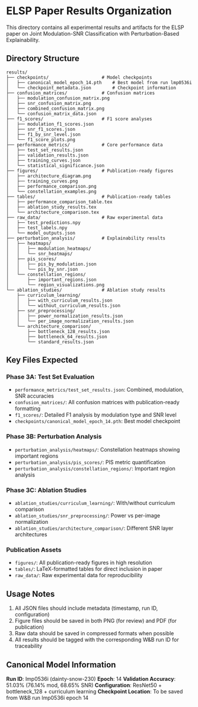 # ELSP Paper Results Organization

This directory contains all experimental results and artifacts for the ELSP paper on Joint Modulation-SNR Classification with Perturbation-Based Explainability.

## Directory Structure

```
results/
├── checkpoints/                    # Model checkpoints
│   ├── canonical_model_epoch_14.pth    # Best model from run lmp0536i
│   └── checkpoint_metadata.json        # Checkpoint information
├── confusion_matrices/             # Confusion matrices
│   ├── modulation_confusion_matrix.png
│   ├── snr_confusion_matrix.png
│   ├── combined_confusion_matrix.png
│   └── confusion_matrix_data.json
├── f1_scores/                      # F1 score analyses
│   ├── modulation_f1_scores.json
│   ├── snr_f1_scores.json
│   ├── f1_by_snr_level.json
│   └── f1_score_plots.png
├── performance_metrics/            # Core performance data
│   ├── test_set_results.json
│   ├── validation_results.json
│   ├── training_curves.json
│   └── statistical_significance.json
├── figures/                        # Publication-ready figures
│   ├── architecture_diagram.png
│   ├── training_curves.png
│   ├── performance_comparison.png
│   └── constellation_examples.png
├── tables/                         # Publication-ready tables
│   ├── performance_comparison_table.tex
│   ├── ablation_study_results.tex
│   └── architecture_comparison.tex
├── raw_data/                       # Raw experimental data
│   ├── test_predictions.npy
│   ├── test_labels.npy
│   └── model_outputs.json
├── perturbation_analysis/          # Explainability results
│   ├── heatmaps/
│   │   ├── modulation_heatmaps/
│   │   └── snr_heatmaps/
│   ├── pis_scores/
│   │   ├── pis_by_modulation.json
│   │   └── pis_by_snr.json
│   └── constellation_regions/
│       ├── important_regions.json
│       └── region_visualizations.png
└── ablation_studies/               # Ablation study results
    ├── curriculum_learning/
    │   ├── with_curriculum_results.json
    │   └── without_curriculum_results.json
    ├── snr_preprocessing/
    │   ├── power_normalization_results.json
    │   └── per_image_normalization_results.json
    └── architecture_comparison/
        ├── bottleneck_128_results.json
        ├── bottleneck_64_results.json
        └── standard_results.json
```

## Key Files Expected

### Phase 3A: Test Set Evaluation
- `performance_metrics/test_set_results.json`: Combined, modulation, SNR accuracies
- `confusion_matrices/`: All confusion matrices with publication-ready formatting
- `f1_scores/`: Detailed F1 analysis by modulation type and SNR level
- `checkpoints/canonical_model_epoch_14.pth`: Best model checkpoint

### Phase 3B: Perturbation Analysis
- `perturbation_analysis/heatmaps/`: Constellation heatmaps showing important regions
- `perturbation_analysis/pis_scores/`: PIS metric quantification
- `perturbation_analysis/constellation_regions/`: Important region analysis

### Phase 3C: Ablation Studies
- `ablation_studies/curriculum_learning/`: With/without curriculum comparison
- `ablation_studies/snr_preprocessing/`: Power vs per-image normalization
- `ablation_studies/architecture_comparison/`: Different SNR layer architectures

### Publication Assets
- `figures/`: All publication-ready figures in high resolution
- `tables/`: LaTeX-formatted tables for direct inclusion in paper
- `raw_data/`: Raw experimental data for reproducibility

## Usage Notes

1. All JSON files should include metadata (timestamp, run ID, configuration)
2. Figure files should be saved in both PNG (for review) and PDF (for publication)
3. Raw data should be saved in compressed formats when possible
4. All results should be tagged with the corresponding W&B run ID for traceability

## Canonical Model Information

**Run ID**: lmp0536i (dainty-snow-230)
**Epoch**: 14
**Validation Accuracy**: 51.03% (76.14% mod, 68.65% SNR)
**Configuration**: ResNet50 + bottleneck_128 + curriculum learning
**Checkpoint Location**: To be saved from W&B run lmp0536i epoch 14